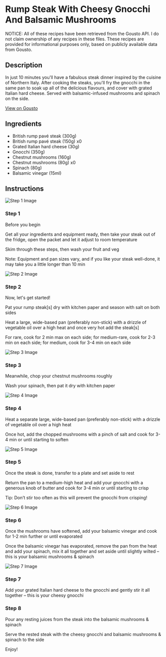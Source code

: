 # Rump Steak With Cheesy Gnocchi And Balsamic Mushrooms

NOTICE: All of these recipes have been retrieved from the Gousto API. I do not claim ownership of any recipes in these files. These recipes are provided for informational purposes only, based on publicly available data from Gousto.

## Description

In just 10 minutes you'll have a fabulous steak dinner inspired by the cuisine of Northern Italy. After cooking the steaks, you'll fry the gnocchi in the same pan to soak up all of the delicious flavours, and cover with grated Italian hard cheese. Served with balsamic-infused mushrooms and spinach on the side.

[View on Gousto](https://www.gousto.co.uk/recipes/cookbook/10-min-rump-steak-cheesy-gnocchi-mushrooms)

## Ingredients

- British rump pavé steak (300g)
- British rump pavé steak (150g) x0
- Grated Italian hard cheese (30g)
- Gnocchi (350g)
- Chestnut mushrooms (160g)
- Chestnut mushrooms (80g) x0
- Spinach (80g)
- Balsamic vinegar (15ml)

## Instructions

![Step 1 Image](https://production-media.gousto.co.uk/cms/recipe-step-image/Step-1-1-1623398832658-x200.jpg)

### Step 1

Before you begin

Get all your ingredients and equipment ready, then take your steak out of the fridge, open the packet and let it adjust to room temperature

Skim through these steps, then wash your fruit and veg

Note: Equipment and pan sizes vary, and if you like your steak well-done, it may take you a little longer than 10 min

![Step 2 Image](https://production-media.gousto.co.uk/cms/recipe-step-image/1775.-step-2-x200.jpg)

### Step 2

Now, let's get started!

Pat your rump steak[s] dry with kitchen paper and season with salt on both sides

Heat a large, wide-based pan (preferably non-stick) with a drizzle of vegetable oil over a high heat and once very hot add the steak[s]

For rare, cook for 2 min max on each side; for medium-rare, cook for 2-3 min on each side; for medium, cook for 3-4 min on each side

![Step 3 Image](https://production-media.gousto.co.uk/cms/recipe-step-image/1775.-step-3-x200.jpg)

### Step 3

Meanwhile, chop your chestnut mushrooms roughly

Wash your spinach, then pat it dry with kitchen paper

![Step 4 Image](https://production-media.gousto.co.uk/cms/recipe-step-image/1775.-step-4-x200.jpg)

### Step 4

Heat a separate large, wide-based pan (preferably non-stick) with a drizzle of vegetable oil over a high heat

Once hot, add the chopped mushrooms with a pinch of salt and cook for 3-4 min or until starting to soften

![Step 5 Image](https://production-media.gousto.co.uk/cms/recipe-step-image/1775.-step-5-x200.jpg)

### Step 5

Once the steak is done, transfer to a plate and set aside to rest

Return the pan to a medium-high heat and add your gnocchi with a generous knob of butter and cook for 3-4 min or until starting to crisp

Tip: Don’t stir too often as this will prevent the gnocchi from crisping!

![Step 6 Image](https://production-media.gousto.co.uk/cms/recipe-step-image/1775.-step-6-x200.jpg)

### Step 6

Once the mushrooms have softened, add your balsamic vinegar and cook for 1-2 min further or until evaporated

Once the balsamic vinegar has evaporated, remove the pan from the heat and add your spinach, mix it all together and set aside until slightly wilted – this is your balsamic mushrooms & spinach

![Step 7 Image](https://production-media.gousto.co.uk/cms/recipe-step-image/1775.-step-7-x200.jpg)

### Step 7

Add your grated Italian hard cheese to the gnocchi and gently stir it all together – this is your cheesy gnocchi

### Step 8

Pour any resting juices from the steak into the balsamic mushrooms & spinach

Serve the rested steak with the cheesy gnocchi and balsamic mushrooms & spinach to the side

Enjoy!

